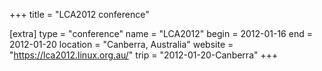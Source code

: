 +++
title = "LCA2012 conference"

[extra]
type = "conference"
name = "LCA2012"
begin = 2012-01-16
end = 2012-01-20
location = "Canberra, Australia"
website = "https://lca2012.linux.org.au/"
trip = "2012-01-20-Canberra"
+++
